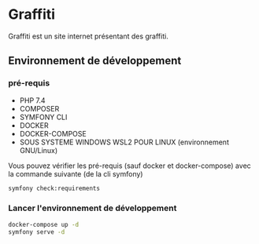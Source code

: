 # Graffiti

Graffiti est un site internet présentant des graffiti.

## Environnement de développement

### pré-requis

* PHP 7.4
* COMPOSER 
* SYMFONY CLI 
* DOCKER 
* DOCKER-COMPOSE
* SOUS SYSTEME WINDOWS WSL2 POUR LINUX (environnement GNU/Linux) 

Vous pouvez vérifier les pré-requis (sauf docker et docker-compose) avec la commande suivante (de la cli symfony)

```bash
symfony check:requirements
```
### Lancer l'environnement de développement

```bash
docker-compose up -d
symfony serve -d
```



